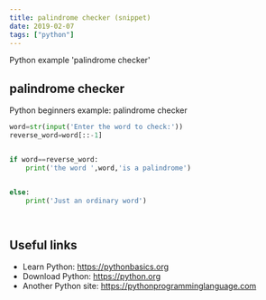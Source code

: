 ```yaml
---
title: palindrome checker (snippet)
date: 2019-02-07
tags: ["python"]
---
```

Python example 'palindrome checker'


## palindrome checker

Python beginners example: palindrome checker

```python
word=str(input('Enter the word to check:'))
reverse_word=word[::-1]


if word==reverse_word:
    print('the word ',word,'is a palindrome')


else:
    print('Just an ordinary word')

    


```

## Useful links

- Learn Python: https://pythonbasics.org
- Download Python: https://python.org
- Another Python site: https://pythonprogramminglanguage.com
